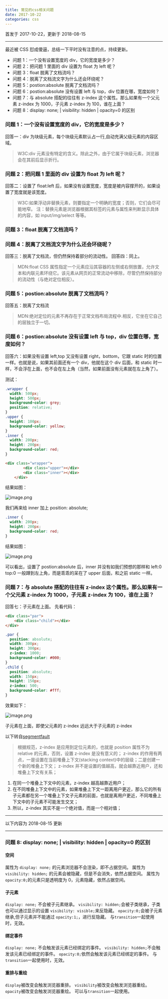 ```yaml
---
title: 常见的css相关问题
date: 2017-10-22
categories: css
---
```


首发于 2017-10-22，更新于 2018-08-15

---

最近被 CSS 怼成傻逼，总结一下平时没有注意的点，持续更新。

- 问题 1：一个没有设置宽度的 div，它的宽度是多少？
- 问题 2：把问题 1 里面的 div 设置为 float 为 left 呢？
- 问题 3：float 脱离了文档流吗？
- 问题 4：脱离了文档流文字为什么还会环绕呢？
- 问题 5：postion:absolute 脱离了文档流吗？
- 问题 6：postion:absolute 没有设置 left 与 top，div 位置在哪，宽度如何？
- 问题 7：与 absolute 搭配的往往有 z-index 这个属性。那么如果有一个父元素 z-index 为 1000，子元素 z-index 为 100，谁在上面？
- 问题 8：display: none; | visibility: hidden | opacity=0 的区别

### 问题 1：一个没有设置宽度的 div，它的宽度是多少？

回答一：div 为块级元素，每个块级元素默认占一行,自动充满父级元素的内容区域。

> W3C:div 元素没有特定的含义。除此之外，由于它属于块级元素，浏览器会在其前后显示折行。

### 问题 2：把问题 1 里面的 div 设置为 float 为 left 呢？

回答二：设置了 float:left 后，如果没有设置宽度，宽度是被内容撑开的，如果设置了宽度就是该宽度。

> W3C:如果浮动非替换元素，则要指定一个明确的宽度；否则，它们会尽可能地窄。
> 注：替换元素是浏览器根据其标签的元素与属性来判断显示具体的内容，如 input/img/select 等等。

### 问题 3：float 脱离了文档流吗？

### 问题 4：脱离了文档流文字为什么还会环绕呢？

回答三：脱离了文档流，但仍然保持着部分的流动性。
回答四：同上。

> MDN:float CSS 属性指定一个元素应沿其容器的左侧或右侧放置，允许文本和内联元素环绕它。该元素从网页的正常流动中移除，尽管仍然保持部分的流动性（与绝对定位相反）。

### 问题 5：postion:absolute 脱离了文档流吗？

回答五：脱离了文档流

> MDN:绝对定位的元素不再存在于正常文档布局流程中.相反，它坐在它自己的层独立于一切。

### 问题 6：postion:absolute 没有设置 left 与 top，div 位置在哪，宽度如何？

回答六：如果没有设置 left,top 又没有设置 right，bottom，它跟 static 时的位置一样。也就是说，如果其前面还有一个 div，他就在这个 div 后面，和 static 时一样，不会浮在上面，也不会在左上角（当然，如果前面没有元素就在左上角了）。

测试：

```css
.wrapper {
  width: 500px;
  height: 500px;
  background-color: grey;
  position: relative;
}
.upper {
  height: 100px;
  background-color: yellow;
}
.inner {
  width: 200px;
  height: 200px;
  background-color: red;
}
```

```html
<div class="wrapper">
        <div class="upper"></div>
        <div class="inner"></div>
    </div>
```

结果如图：

![image.png](http://upload-images.jianshu.io/upload_images/4869616-616b367cbfdfbe8c.png?imageMogr2/auto-orient/strip%7CimageView2/2/w/1240)

我们再来给 inner 加上 position: absolute;

```css
.inner {
  width: 200px;
  height: 200px;
  background-color: red;
}
```

结果如图：

![image.png](http://upload-images.jianshu.io/upload_images/4869616-616b367cbfdfbe8c.png?imageMogr2/auto-orient/strip%7CimageView2/2/w/1240)

可以看出，设置了 postion:absolute 后，inner 并没有如我们预想的那样和 left:0 top:0 一般蹲到左上角，而是乖乖的呆在了 upper 后面，和之前 static 一样。

### 问题 7：与 absolute 搭配的往往有 z-index 这个属性。那么如果有一个父元素 z-index 为 1000，子元素 z-index 为 100，谁在上面？

回答七：子元素在上面。
先看代码：

```html
<div class="par">
    <div class="child"></div>
</div>
```

```css
.par {
  position: absolute;
  width: 300px;
  height: 300px;
  z-index: 1000;
  background-color: #000;
}
.child {
  position: absolute;
  width: 150px;
  height: 150px;
  z-index: 500;
  background-color: #fff;
}
```

效果如下：

![image.png](http://upload-images.jianshu.io/upload_images/4869616-f73e059ceb54e7a1.png?imageMogr2/auto-orient/strip%7CimageView2/2/w/1240)

子元素在上面，即使父元素的 z-index 远远大于子元素的 z-index

以下转自[segmentfault](https://segmentfault.com/q/1010000009843297)

> 根据规范，z-index 是应用到定位元素的，也就是 position 属性不为 relative 的元素，否则，设置 z-index 是没有意义的；
> z-index 的作用有两点，一是设置在当前堆叠上下文(stacking context)中的层级；二是创建一个新的堆叠上下文；
> z-index 并不是设置的值越高，就会越靠近用户，还和堆叠上下文有关系；

1.  在同一个堆叠上下文中的元素，z-index 越高越靠近用户；
2.  在不同堆叠上下文中的元素，如果堆叠上下文一距离用户更近，那么它的所有子元素都在另一个堆叠上下文子元素的前面，也就是离用户更近，不同堆叠上下文中的子元素不可能发生交叉；
3.  所以，z-index 其实不是一个绝对值，而是一个相对值；

---

以下内容为 2018-08-15 更新

---

### 问题 8: display: none; | visibility: hidden | opacity=0 的区别

#### 空间

属性为 `display: none;` 的元素浏览器不会渲染，即不占据空间。
属性为 `visibility: hidden;` 的元素会被隐藏，但是不会消失，依然占据空间。
属性为`opacity:0;`的元素只是透明度为 0，元素隐藏，依然占据空间。

#### 子元素

`display: none;` 不会被子元素继承。
`visibility: hidden;`会被子类继承，子类也可以通过显示的设置 `visibility: visible;`来反隐藏。
`opacity:0;`会被子元素继承,但子元素并不能通过 `opacity:1;`，进行反隐藏。
与`transition`一起使用时，无效。

#### 绑定事件

`display: none;` 不会触发该元素已经绑定的事件。
`visibility: hidden;`不会触发该元素已经绑定的事件。
`opacity:0;`依然会触发该元素已经绑定的事件。
与`transition`一起使用时，无效。

#### 重排与重绘

`display`被改变会触发浏览器重排。
`visibility`被改变会触发浏览器重绘。
`opacity`被改变会触发浏览器重绘。
可以与`transition`一起使用。
